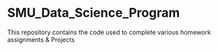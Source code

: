 # SMU_Data_Science_Program
This repository contains the code used to complete various homework assignments &amp; Projects
